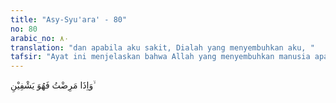 ```yaml
---
title: "Asy-Syu'ara' - 80"
no: 80
arabic_no: ٨٠
translation: "dan apabila aku sakit, Dialah yang menyembuhkan aku, "
tafsir: "Ayat ini menjelaskan bahwa Allah yang menyembuhkan manusia apabila ia sakit. Allah berkuasa menyembuhkan penyakit apa saja yang diderita oleh seseorang. Meskipun begitu, manusia juga harus mencari tahu cara untuk memperoleh kesembuhan itu.\n\nImam Jamaluddin al-Qasimi dalam tafsirnya menguraikan bahwa ayat ini menggambarkan tata susila seorang hamba Allah kepada Khaliknya. Sebab penyakit itu kadang-kadang akibat dari perbuatan manusia sendiri, umpamanya disebabkan oleh pelanggaran terhadap norma-norma kesehatan, atau pola hidup sehari-hari, maka serangan penyakit terhadap tubuh tidak dapat dielakkan. Sebaliknya yang berhak menyembuhkan penyakit adalah Allah semata. Bila orang sakit merasakan yang demikian waktu ia menderita sakit, maka ia akan menghayati benar nikmat-nikmat Allah setelah ia sembuh dari penyakit tersebut. Kenyataan memang membuktikan, kebanyakan manusia terserang penyakit disebabkan kurang memperhatikan norma-norma kesehatan yang berlaku."
---
```


وَاِذَا مَرِضْتُ فَهُوَ يَشْفِيْنِ ۙ  
